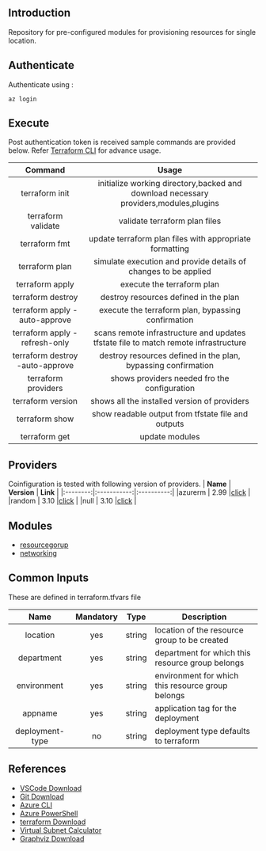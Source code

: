 ## Introduction
Repository for pre-configured modules for provisioning resources for single location.
## Authenticate
Authenticate using : 
```
az login
```

## Execute
Post authentication token is received sample commands are provided below. Refer [Terraform CLI](https://www.terraform.io/cli) for advance usage.

|                 **Command**                |                                      **Usage**                                         |
|:------------------------------------------:|:--------------------------------------------------------------------------------------:|
| terraform init                             | initialize working directory,backed and download necessary providers,modules,plugins   |
| terraform validate                         | validate terraform plan files                                                          |
| terraform fmt                              | update terraform plan files with appropriate formatting                                |
| terraform plan                             | simulate execution and provide details of changes to be applied                        |
| terraform apply                            | execute the terraform plan                                                             |
| terraform destroy                          | destroy resources defined in the plan                                                  |
| terraform apply -auto-approve              | execute the terraform plan, bypassing confirmation                                     |
| terraform apply -refresh-only              | scans remote infrastructure and updates tfstate file to match remote infrastructure    |
| terraform destroy -auto-approve            | destroy resources defined in the plan, bypassing confirmation                          |
| terraform providers                        | shows providers needed fro the configuration                                           |
| terraform version                          | shows all the installed version of providers                                           |
| terraform show                             | show readable output from tfstate file and outputs                                     |
| terraform get                              | update modules                                                                         |
## Providers
Coinfiguration is tested with following version of providers.
| **Name** | **Version** | **Link** |
|:--------:|:-----------:|:----------:|
|azurerm   |   2.99      |[click](https://registry.terraform.io/providers/hashicorp/azurerm) |
|random    |   3.10      |[click](https://registry.terraform.io/providers/hashicorp/random)  |
|null      |   3.10      |[click](https://registry.terraform.io/providers/hashicorp/null)    |

## Modules
- [resourcegorup](https://github.com/tdtheautomator/terraform-azure-modules/tree/main/modules/resourcegroup)
- [networking](https://github.com/tdtheautomator/terraform-azure-modules/tree/main/modules/networking)

## Common Inputs
These are defined in terraform.tfvars file

| **Name**           | **Mandatory** | **Type**       |           **Description**                          |
|:--------:          |:-------------:|----------      |--------------------------------------------------  |
|location            |      yes      |  string        |location of the resource group to be created        |
|department          |      yes      |  string        |department for which this resource group belongs    |
|environment         |      yes      |  string        |environment for which this resource group belongs   |
|appname             |      yes      |  string        |application tag for the deployment                  |
|deployment-type     |      no       |  string        |deployment type defaults to terraform               |
## References
- [VSCode Download](https://code.visualstudio.com/download)
- [Git Download](https://git-scm.com/downloads)
- [Azure CLI](https://docs.microsoft.com/en-us/cli/azure/)
- [Azure PowerShell](https://docs.microsoft.com/en-us/powershell/azure/)
- [terraform Download](https://www.terraform.io/downloads)
- [Virtual Subnet Calculator](https://www.davidc.net/sites/default/subnets/subnets.html)
- [Graphviz Download](https://www.graphviz.org/download/)
